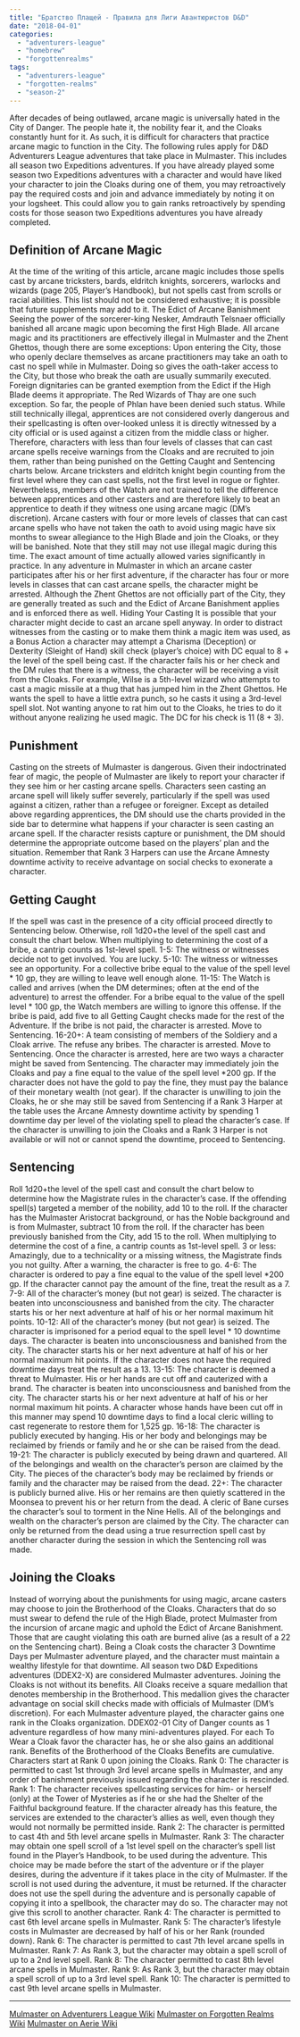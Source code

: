 ```yaml
---
title: "Братство Плащей - Правила для Лиги Авантюристов D&D"
date: "2018-04-01"
categories: 
  - "adventurers-league"
  - "homebrew"
  - "forgottenrealms"
tags: 
  - "adventurers-league"
  - "forgotten-realms"
  - "season-2"
---
```


After decades of being outlawed, arcane magic is universally hated in the City of Danger. The people hate it, the nobility fear it, and the Cloaks constantly hunt for it. As such, it is difficult for characters that practice arcane magic to function in the City. The following rules apply for D&D Adventurers League adventures that take place in Mulmaster. This includes all season two Expeditions adventures. If you have already played some season two Expeditions adventures with a character and would have liked your character to join the Cloaks during one of them, you may retroactively pay the required costs and join and advance immediately by noting it on your logsheet. This could allow you to gain ranks retroactively by spending costs for those season two Expeditions adventures you have already completed.

## Definition of Arcane Magic

At the time of the writing of this article, arcane magic includes those spells cast by arcane tricksters, bards, eldritch knights, sorcerers, warlocks and wizards (page 205, Player’s Handbook), but not spells cast from scrolls or racial abilities. This list should not be considered exhaustive; it is possible that future supplements may add to it. The Edict of Arcane Banishment Seeing the power of the sorcerer-king Nesker, Amdrauth Telsnaer officially banished all arcane magic upon becoming the first High Blade. All arcane magic and its practitioners are effectively illegal in Mulmaster and the Zhent Ghettos, though there are some exceptions: Upon entering the City, those who openly declare themselves as arcane practitioners may take an oath to cast no spell while in Mulmaster. Doing so gives the oath-taker access to the City, but those who break the oath are usually summarily executed. Foreign dignitaries can be granted exemption from the Edict if the High Blade deems it appropriate. The Red Wizards of Thay are one such exception. So far, the people of Phlan have been denied such status. While still technically illegal, apprentices are not considered overly dangerous and their spellcasting is often over-looked unless it is directly witnessed by a city official or is used against a citizen from the middle class or higher. Therefore, characters with less than four levels of classes that can cast arcane spells receive warnings from the Cloaks and are recruited to join them, rather than being punished on the Getting Caught and Sentencing charts below. Arcane tricksters and eldritch knight begin counting from the first level where they can cast spells, not the first level in rogue or fighter. Nevertheless, members of the Watch are not trained to tell the difference between apprentices and other casters and are therefore likely to beat an apprentice to death if they witness one using arcane magic (DM’s discretion). Arcane casters with four or more levels of classes that can cast arcane spells who have not taken the oath to avoid using magic have six months to swear allegiance to the High Blade and join the Cloaks, or they will be banished. Note that they still may not use illegal magic during this time. The exact amount of time actually allowed varies significantly in practice. In any adventure in Mulmaster in which an arcane caster participates after his or her first adventure, if the character has four or more levels in classes that can cast arcane spells, the character might be arrested. Although the Zhent Ghettos are not officially part of the City, they are generally treated as such and the Edict of Arcane Banishment applies and is enforced there as well. Hiding Your Casting It is possible that your character might decide to cast an arcane spell anyway. In order to distract witnesses from the casting or to make them think a magic item was used, as a Bonus Action a character may attempt a Charisma (Deception) or Dexterity (Sleight of Hand) skill check (player’s choice) with DC equal to 8 + the level of the spell being cast. If the character fails his or her check and the DM rules that there is a witness, the character will be receiving a visit from the Cloaks. For example, Wilse is a 5th-level wizard who attempts to cast a magic missile at a thug that has jumped him in the Zhent Ghettos. He wants the spell to have a little extra punch, so he casts it using a 3rd-level spell slot. Not wanting anyone to rat him out to the Cloaks, he tries to do it without anyone realizing he used magic. The DC for his check is 11 (8 + 3).

## Punishment

Casting on the streets of Mulmaster is dangerous. Given their indoctrinated fear of magic, the people of Mulmaster are likely to report your character if they see him or her casting arcane spells. Characters seen casting an arcane spell will likely suffer severely, particularly if the spell was used against a citizen, rather than a refugee or foreigner. Except as detailed above regarding apprentices, the DM should use the charts provided in the side bar to determine what happens if your character is seen casting an arcane spell. If the character resists capture or punishment, the DM should determine the appropriate outcome based on the players’ plan and the situation. Remember that Rank 3 Harpers can use the Arcane Amnesty downtime activity to receive advantage on social checks to exonerate a character.

## Getting Caught

If the spell was cast in the presence of a city official proceed directly to Sentencing below. Otherwise, roll 1d20+the level of the spell cast and consult the chart below. When multiplying to determining the cost of a bribe, a cantrip counts as 1st-level spell. 1-5: The witness or witnesses decide not to get involved. You are lucky. 5-10: The witness or witnesses see an opportunity. For a collective bribe equal to the value of the spell level \* 10 gp, they are willing to leave well enough alone. 11-15: The Watch is called and arrives (when the DM determines; often at the end of the adventure) to arrest the offender. For a bribe equal to the value of the spell level \* 100 gp, the Watch members are willing to ignore this offense. If the bribe is paid, add five to all Getting Caught checks made for the rest of the Adventure. If the bribe is not paid, the character is arrested. Move to Sentencing. 16-20+: A team consisting of members of the Soldiery and a Cloak arrive. The refuse any bribes. The character is arrested. Move to Sentencing. Once the character is arrested, here are two ways a character might be saved from Sentencing. The character may immediately join the Cloaks and pay a fine equal to the value of the spell level \*200 gp. If the character does not have the gold to pay the fine, they must pay the balance of their monetary wealth (not gear). If the character is unwilling to join the Cloaks, he or she may still be saved from Sentencing if a Rank 3 Harper at the table uses the Arcane Amnesty downtime activity by spending 1 downtime day per level of the violating spell to plead the character’s case. If the character is unwilling to join the Cloaks and a Rank 3 Harper is not available or will not or cannot spend the downtime, proceed to Sentencing.

## Sentencing

Roll 1d20+the level of the spell cast and consult the chart below to determine how the Magistrate rules in the character’s case. If the offending spell(s) targeted a member of the nobility, add 10 to the roll. If the character has the Mulmaster Aristocrat background, or has the Noble background and is from Mulmaster, subtract 10 from the roll. If the character has been previously banished from the City, add 15 to the roll. When multiplying to determine the cost of a fine, a cantrip counts as 1st-level spell. 3 or less: Amazingly, due to a technicality or a missing witness, the Magistrate finds you not guilty. After a warning, the character is free to go. 4-6: The character is ordered to pay a fine equal to the value of the spell level \*200 gp. If the character cannot pay the amount of the fine, treat the result as a 7. 7-9: All of the character’s money (but not gear) is seized. The character is beaten into unconsciousness and banished from the city. The character starts his or her next adventure at half of his or her normal maximum hit points. 10-12: All of the character’s money (but not gear) is seized. The character is imprisoned for a period equal to the spell level \* 10 downtime days. The character is beaten into unconsciousness and banished from the city. The character starts his or her next adventure at half of his or her normal maximum hit points. If the character does not have the required downtime days treat the result as a 13. 13-15: The character is deemed a threat to Mulmaster. His or her hands are cut off and cauterized with a brand. The character is beaten into unconsciousness and banished from the city. The character starts his or her next adventure at half of his or her normal maximum hit points. A character whose hands have been cut off in this manner may spend 10 downtime days to find a local cleric willing to cast regenerate to restore them for 1,525 gp. 16-18: The character is publicly executed by hanging. His or her body and belongings may be reclaimed by friends or family and he or she can be raised from the dead. 19-21: The character is publicly executed by being drawn and quartered. All of the belongings and wealth on the character’s person are claimed by the City. The pieces of the character’s body may be reclaimed by friends or family and the character may be raised from the dead. 22+: The character is publicly burned alive. His or her remains are then quietly scattered in the Moonsea to prevent his or her return from the dead. A cleric of Bane curses the character’s soul to torment in the Nine Hells. All of the belongings and wealth on the character’s person are claimed by the City. The character can only be returned from the dead using a true resurrection spell cast by another character during the session in which the Sentencing roll was made.

## Joining the Cloaks

Instead of worrying about the punishments for using magic, arcane casters may choose to join the Brotherhood of the Cloaks. Characters that do so must swear to defend the rule of the High Blade, protect Mulmaster from the incursion of arcane magic and uphold the Edict of Arcane Banishment. Those that are caught violating this oath are burned alive (as a result of a 22 on the Sentencing chart). Being a Cloak costs the character 3 Downtime Days per Mulmaster adventure played, and the character must maintain a wealthy lifestyle for that downtime. All season two D&D Expeditions adventures (DDEX2-X) are considered Mulmaster adventures. Joining the Cloaks is not without its benefits. All Cloaks receive a square medallion that denotes membership in the Brotherhood. This medallion gives the character advantage on social skill checks made with officials of Mulmaster (DM’s discretion). For each Mulmaster adventure played, the character gains one rank in the Cloaks organization. DDEX02-01 City of Danger counts as 1 adventure regardless of how many mini-adventures played. For each To Wear a Cloak favor the character has, he or she also gains an additional rank. Benefits of the Brotherhood of the Cloaks Benefits are cumulative. Characters start at Rank 0 upon joining the Cloaks. Rank 0: The character is permitted to cast 1st through 3rd level arcane spells in Mulmaster, and any order of banishment previously issued regarding the character is rescinded. Rank 1: The character receives spellcasting services for him- or herself (only) at the Tower of Mysteries as if he or she had the Shelter of the Faithful background feature. If the character already has this feature, the services are extended to the character’s allies as well, even though they would not normally be permitted inside. Rank 2: The character is permitted to cast 4th and 5th level arcane spells in Mulmaster. Rank 3: The character may obtain one spell scroll of a 1st level spell on the character’s spell list found in the Player’s Handbook, to be used during the adventure. This choice may be made before the start of the adventure or if the player desires, during the adventure if it takes place in the city of Mulmaster. If the scroll is not used during the adventure, it must be returned. If the character does not use the spell during the adventure and is personally capable of copying it into a spellbook, the character may do so. The character may not give this scroll to another character. Rank 4: The character is permitted to cast 6th level arcane spells in Mulmaster. Rank 5: The character’s lifestyle costs in Mulmaster are decreased by half of his or her Rank (rounded down). Rank 6: The character is permitted to cast 7th level arcane spells in Mulmaster. Rank 7: As Rank 3, but the character may obtain a spell scroll of up to a 2nd level spell. Rank 8: The character permitted to cast 8th level arcane spells in Mulmaster. Rank 9: As Rank 3, but the character may obtain a spell scroll of up to a 3rd level spell. Rank 10: The character is permitted to cast 9th level arcane spells in Mulmaster.

* * *

[Mulmaster on Adventurers League Wiki](https://adventurersleague.wikia.com/wiki/Mulmaster) [Mulmaster on Forgotten Realms Wiki](https://forgottenrealms.wikia.com/wiki/Mulmaster) [Mulmaster on Aerie Wiki](http://wiki.aerie.ru/wiki/%D0%9C%D1%83%D0%BB%D0%BC%D0%B0%D1%81%D1%82%D0%B5%D1%80)
